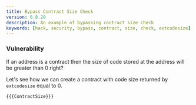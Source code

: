 ```yaml
---
title: Bypass Contract Size Check
version: 0.8.20
description: An example of bypassing contract size check
keywords: [hack, security, bypass, contract, size, check, extcodesize]
---
```


### Vulnerability

If an address is a contract then the size of code stored at the address will be greater than 0 right?

Let's see how we can create a contract with code size returned by `extcodesize` equal to 0.

```solidity
{{{ContractSize}}}
```
